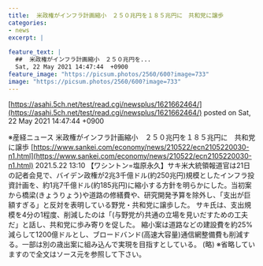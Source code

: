 ```yaml
---
title:  米政権がインフラ計画縮小　２５０兆円を１８５兆円に　共和党に譲歩  
categories:
- news
excerpt: |
  
feature_text: |
  ##  米政権がインフラ計画縮小　２５０兆円を...
  Sat, 22 May 2021 14:47:44  +0900
feature_image: "https://picsum.photos/2560/600?image=733"
image: "https://picsum.photos/2560/600?image=733"
---
```


[https://asahi.5ch.net/test/read.cgi/newsplus/1621662464/](https://asahi.5ch.net/test/read.cgi/newsplus/1621662464/)
posted on Sat, 22 May 2021 14:47:44  +0900

<!--more-->

※産経ニュース 米政権がインフラ計画縮小　２５０兆円を１８５兆円に　共和党に譲歩 [https://www.sankei.com/economy/news/210522/ecn2105220030-n1.html](https://www.sankei.com/economy/news/210522/ecn2105220030-n1.html) 2021.5.22 13:10 【ワシントン=塩原永久】サキ米大統領報道官は21日の記者会見で、バイデン政権が2兆3千億ドル(約250兆円)規模としたインフラ投資計画を、約1兆7千億ドル(約185兆円)に縮小する方針を明らかにした。当初案から橋梁(きょうりょう)や道路の修繕費や、研究開発予算を除外し、「支出が巨額すぎる」と反対を表明している野党・共和党に譲歩した。 サキ氏は、支出規模を4分の1程度、削減したのは「(与野党が)共通の立場を見いだすための工夫だ」と話し、共和党に歩み寄りを促した。 縮小案は道路などの建設費を約25%減らして1200億ドルとし、ブロードバンド(高速大容量)通信網整備費も削減する。一部は別の歳出案に組み込んで実現を目指すとしている。 (略) ※省略していますので全文はソース元を参照して下さい。
